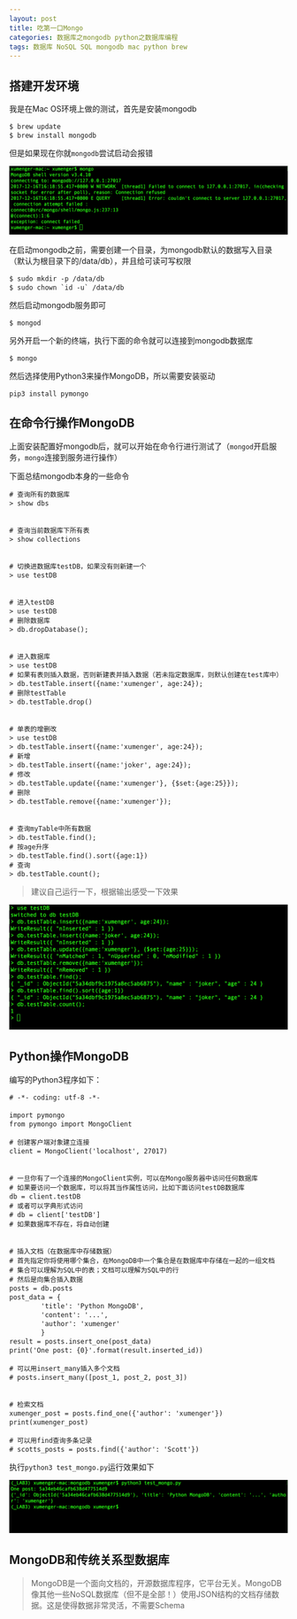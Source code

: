 ```yaml
---
layout: post
title: 吃第一口Mongo
categories: 数据库之mongodb python之数据库编程
tags: 数据库 NoSQL SQL mongodb mac python brew
---
```


## 搭建开发环境

我是在Mac OS环境上做的测试，首先是安装mongodb

```
$ brew update
$ brew install mongodb
```

但是如果现在你就`mongodb`尝试启动会报错

![image](../media/image/2017-12-16/01.png)

在启动mongodb之前，需要创建一个目录，为mongodb默认的数据写入目录（默认为根目录下的/data/db），并且给可读可写权限

```
$ sudo mkdir -p /data/db
$ sudo chown `id -u` /data/db
```

然后启动mongodb服务即可

```
$ mongod
```

另外开启一个新的终端，执行下面的命令就可以连接到mongodb数据库

```
$ mongo
```

然后选择使用Python3来操作MongoDB，所以需要安装驱动

```
pip3 install pymongo
```

## 在命令行操作MongoDB

上面安装配置好mongodb后，就可以开始在命令行进行测试了（`mongod`开启服务，`mongo`连接到服务进行操作）

下面总结mongodb本身的一些命令

```
# 查询所有的数据库
> show dbs


# 查询当前数据库下所有表
> show collections


# 切换进数据库testDB，如果没有则新建一个
> use testDB


# 进入testDB
> use testDB
# 删除数据库
> db.dropDatabase();


# 进入数据库
> use testDB
# 如果有表则插入数据，否则新建表并插入数据（若未指定数据库，则默认创建在test库中）
> db.testTable.insert({name:'xumenger', age:24});
# 删除testTable
> db.testTable.drop()


# 单表的增删改
> use testDB
> db.testTable.insert({name:'xumenger', age:24});
# 新增
> db.testTable.insert({name:'joker', age:24});
# 修改
> db.testTable.update({name:'xumenger'}, {$set:{age:25}});
# 删除
> db.testTable.remove({name:'xumenger'});


# 查询myTable中所有数据
> db.testTable.find();
# 按age升序
> db.testTable.find().sort({age:1})
# 查询
> db.testTable.count();
```

>建议自己运行一下，根据输出感受一下效果

![image](../media/image/2017-12-16/02.png)

## Python操作MongoDB

编写的Python3程序如下：

```
# -*- coding: utf-8 -*-

import pymongo
from pymongo import MongoClient

# 创建客户端对象建立连接
client = MongoClient('localhost', 27017)


# 一旦你有了一个连接的MongoClient实例，可以在Mongo服务器中访问任何数据库
# 如果要访问一个数据库，可以将其当作属性访问，比如下面访问testDB数据库
db = client.testDB
# 或者可以字典形式访问
# db = client['testDB']
# 如果数据库不存在，将自动创建


# 插入文档（在数据库中存储数据）
# 首先指定你将使用哪个集合，在MongoDB中一个集合是在数据库中存储在一起的一组文档
# 集合可以理解为SQL中的表；文档可以理解为SQL中的行
# 然后是向集合插入数据
posts = db.posts
post_data = {
        'title': 'Python MongoDB',
        'content': '...',
        'author': 'xumenger'
        }
result = posts.insert_one(post_data)
print('One post: {0}'.format(result.inserted_id))

# 可以用insert_many插入多个文档
# posts.insert_many([post_1, post_2, post_3])


# 检索文档
xumenger_post = posts.find_one({'author': 'xumenger'})
print(xumenger_post)

# 可以用find查询多条记录
# scotts_posts = posts.find({'author': 'Scott'})

```

执行`python3 test_mongo.py`运行效果如下

![image](../media/image/2017-12-16/03.png)

## MongoDB和传统关系型数据库

>MongoDB是一个面向文档的，开源数据库程序，它平台无关。MongoDB像其他一些NoSQL数据库（但不是全部！）使用JSON结构的文档存储数据。这是使得数据非常灵活，不需要Schema

